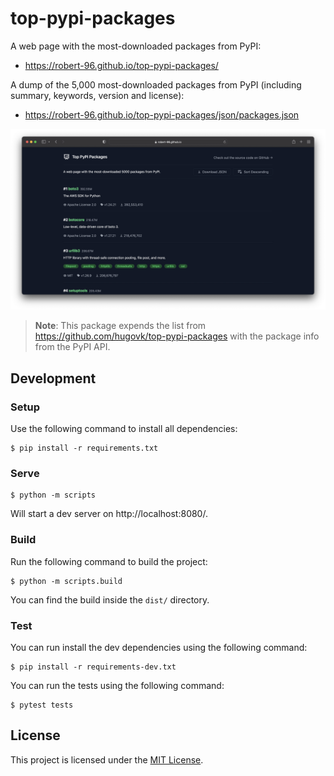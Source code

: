 # top-pypi-packages

A web page with the most-downloaded packages from PyPI:

* https://robert-96.github.io/top-pypi-packages/

A dump of the 5,000 most-downloaded packages from PyPI (including summary, keywords, version and license):

* https://robert-96.github.io/top-pypi-packages/json/packages.json

![Screenshot](/screenshots/screenshot.png)

> **Note**: This package expends the list from https://github.com/hugovk/top-pypi-packages with the package info from the PyPI API.


## Development

### Setup

Use the following command to install all dependencies:

```
$ pip install -r requirements.txt
```

### Serve

```
$ python -m scripts
```

Will start a dev server on http://localhost:8080/.

### Build

Run the following command to build the project:

```
$ python -m scripts.build
```

You can find the build inside the `dist/` directory.

### Test

You can run install the dev dependencies using the following command:

```
$ pip install -r requirements-dev.txt
```

You can run the tests using the following command:

```
$ pytest tests
```

## License

This project is licensed under the [MIT License](LICENSE).
